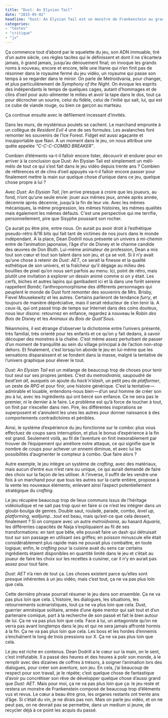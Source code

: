 ```yaml
---
title: "Dust: An Elysian Tail"
date: "2015-05-02"
headline: "Dust: An Elysian Tail est un monstre de Frankenstein au grand cœur."
categories:
- "textes"
- "critique"
- "jv"
---
```


Ça commence tout d’abord par le squelette du jeu, son ADN immuable, tiré d’un autre siècle, ces règles tacites qui le définissent et dont il ne s’écartera jamais, ô grand jamais, jusqu’au dénouement final; on invoque les grands noms à nouveau, encore et encore, telle une litanie qui n’en finit pas de résonner dans le royaume fermé du jeu vidéo, un royaume qui passe son temps à se regarder dans le miroir. On parle de Metroidvania, pour changer, et plus particulièrement de _Symphony of the Night_. On évoque les esprits des indépendants le temps de quelques cages, autant d’hommages et de clins d’oeil pour auto-alimenter le milieu et avoir la tape dans le dos, tout ça pour décrocher un sourire, celui du fidèle, celui de l’initié qui sait, lui, qui est ce cube de viande rouge, ou bien ce garçon au marteau.

Ça continue ensuite avec le défilement incessant d’invités.

Dans les murs, de mystérieux poulets se cachent. Le marchand emprunte à un collègue de _Resident Evil 4_ une de ses formules. Les avalanches font remonter les souvenirs de l’Ice Forest. Fidget est aussi agaçante et insupportable que Navi. A un moment dans le jeu, on nous attribue une quête appelée _“C-C-C-COMBO BREAKER”_.

Combien d’éléments va-t-il falloir encore lister, découvrir et endurer pour en arriver à la conclusion que Dust: An Elysian Tail est simplement un méli-mélo de tout ce qui s’est fait dans le jeu vidéo depuis trente ans ? Combien de références et de clins d’oeil appuyés va-t-il falloir encore passer pour finalement mettre la main sur quelque chose d’unique dans ce jeu, quelque chose propre à lui ?

Avec _Dust: An Elysian Tail_, j’en arrive presque à croire que les joueurs, au fond, n’ont qu’une seule envie: jouer aux mêmes jeux, année après année, décennie après décennie, jusqu’à la fin de leur vie. Avec les mêmes mécaniques, la même progression, les mêmes histoires, les mêmes qualités mais également les mêmes défauts. C'est une perspective qui me terrifie, personnellement, pire que Sisyphe poussant son rocher.

Ça aurait pu être pire, entre nous. On aurait pu avoir droit à l’esthétique pseudo-rétro 8/16 bits qui fait tant de victimes de nos jours dans le monde indépendant. A la place, Dean Dodrill nous présente un univers à mi-chemin entre de l’animation japonaise, l’âge d’or de Disney et le charme candide des œuvres de Don Bluth. Lui-même animateur de profession, Dean a mis tout son cœur et tout son talent dans son jeu, et ça se voit. Si il n’y avait qu’une chose à retenir de _Dust: AET_, ce serait la finesse et la qualité esthétique de son univers, et la fraîcheur qu’il dégage au milieu des bouillies de pixel qu’on nous sert parfois au menu. Ici, point de rétro, mais plutôt une invitation à explorer un dessin animé comme si on y était. Les cerfs, biches et autres lapins qui gambadent ici et là dans une forêt sereine rappellent _Bambi_; l’anthropomorphisme des différents personnages qui peuplent le monde de Dust font remonter des souvenirs de Mrs. Brisby, Fievel Mousekewitz et les autres. Certains parleront de tendance _furry_, et toujours de manière dépréciative, mais il serait réducteur de s’en tenir là. A ceux-là, qui ont passé trop de temps sur Internet dans des coins douteux, nous leur disons: retournez en enfance, regardez à nouveau le _Robin des Bois_ de Disney et les _Animaux du Bois de Quat’Sous_.

Néanmoins, il est étrange d’observer la dichotomie entre l’univers présenté, très familial, très orienté pour les enfants et ce qu’on y fait dedans, à savoir découper des monstres à la chaîne. C’est même assez perturbant de passer d’un moment de tranquilité au sein du village principal à de l’action non-stop dehors. Et finalement, c’est lorsqu’on aborde le jeu en lui-même que les sensations disparaissent et se fondent dans la masse, malgré la tentative de l’univers graphique pour élever le tout.

_Dust: An Elysian Tail_ est un mélange de beaucoup trop de choses pour tenir tout seul sur ses propres jambes. C’est du _metroidvania_, saupoudré de _beat’em all_, auxquels on ajoute du _hack’n’slash_, un petit peu de _platformer_, un zeste de _RPG_ et pour finir, une histoire générique. C’est la tentative — admirable et louable, entendons-nous bien — d’un seul homme de créer son jeu à lui, avec les ingrédients qui ont bercé son enfance. Ce ne sera pas le premier, ni le dernier à le faire. Le problème est qu’à force de toucher à tout, on finit par n’exceller dans rien. Pire, les différentes inspirations se superposent et s’annulent les unes les autres pour donner naissance à des comportements contradictoires et pénibles.

Ainsi, le système d’expérience du jeu fonctionne sur le combo: plus vous effectuez de coups sans interruption, et plus le bonus d’expérience à la fin est grand. Seulement voilà, au fil de l’aventure on finit inexorablement par trouver de l’équipement qui améliore notre attaque, ce qui signifie que le nombre de coups pour achever un ennemi diminue, et avec lui les possibilités d’augmenter le compteur à combo. Que faire alors ?

Autre exemple, le jeu intègre un système de _crafting_, avec des matériaux, mais aucun d’entre eux n’est rare ou unique, ce qui aurait demandé de faire des choix sur la façon de les utiliser. A l’inverse, il suffit de les vendre une fois à un marchand pour que tous les autres sur la carte entière, propose à la vente les nouveaux éléments, enlevant ainsi l’aspect potentiellement stratégique du _crafting_.

Le jeu récupère beaucoup trop de lieux communs issus de l’héritage vidéoludique et ne sait pas trop quoi en faire si ce n’est les intégrer dans un gloubi-boulga de genres. Double saut, roulade, parade, combo, _level up, platforming, walljump_…tout est beau, mais qu’est-ce que cela dessert, finalement ? Si on compare avec un autre _metroidvania_, au hasard _Aquaria_, les différentes capacités de Naija s’expliquaient au fil de ses transformations: en tant que bête, elle pouvait faire un dash qui détruisait tout sur son passage en utilisant ses griffes; en poisson minuscule elle était considérablement plus rapide mais ne pouvait plus combattre, en toute logique; enfin, le _crafting_ pour la cuisine avait du sens car certains ingrédients étaient disponibles en quantité limité dans le jeu et c’était au joueur de faire les choix sur les recettes à cuisiner, car il n’y en aurait pas assez pour tout faire.

_Dust: AET_ n’a rien de tout ça. Les choses existent parce qu’elles sont presque inhérentes à un jeu vidéo, mais c’est tout, ça ne va pas plus loin que cela.

Cette dernière phrase pourrait résumer le jeu dans son ensemble. Ça ne va pas plus loin que cela. L’histoire, les dialogues, les situations, les retournements scénaristiques, tout ça ne va plus loin que cela. Dust, guerrier amnésique solitaire, armée d’une épée mentor qui sait tout et d’un partenaire comique, part à la recherche de son passé et fait le bien autour de lui. Ça ne va pas plus loin que cela. Face à lui, un antagoniste qu’on ne verra pas avant longtemps dans le jeu et qui ne sera jamais affronté hormis à la fin. Ça ne va pas plus loin que cela. Les boss et les hordes d’ennemis s’enchaînent le long de trois pressions sur X. Ça ne va pas plus loin que cela.

Le jeu est riche en contenus. Dean Dodrill a le cœur sur la main, on le sent, c’est irréfutable. Il a passé des heures et des heures à polir son monde, à le remplir avec des dizaines de coffres à trésors, à soigner l’animation lors des dialogues, pour créer son aventure, son jeu. En cela, j’ai beaucoup de respect pour son travail, je le répète; c’est quelque chose de fantastique d’avoir pu concrétiser son rêve de développer quelque chose d’aussi grand que *Dust: AET*. Mais pour moi, ça ne va pas plus loin que ça: le jeu reste et restera un monstre de Frankenstein composé de beaucoup trop d’éléments vus et revus. Le cœur a beau être gros, les organes restants ont trente ans d’âge. Si c’était du vin, je ne dirais pas non. Mais on parle jeu vidéo, et on ne peut pas, on ne devrait pas se permettre, dans un medium si jeune, de recycler déjà à ce point les acquis du passé.